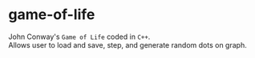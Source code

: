 # game-of-life  
John Conway's `Game of Life` coded in `C++`.  
Allows user to load and save, step, and generate random dots on graph.
